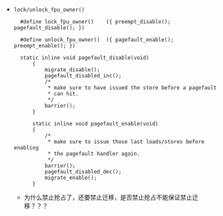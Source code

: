 

- `lock/unlock_fpu_owner()`	

		#define lock_fpu_owner()	({ preempt_disable(); pagefault_disable(); })

		#define unlock_fpu_owner()	({ pagefault_enable(); preempt_enable(); })

		static inline void pagefault_disable(void)
			{
				migrate_disable();
				pagefault_disabled_inc();
				/*
				 * make sure to have issued the store before a pagefault
				 * can hit.
				 */
				barrier();
			}
			
			static inline void pagefault_enable(void)
			{
				/*
				 * make sure to issue those last loads/stores before enabling
				 * the pagefault handler again.
				 */
				barrier();
				pagefault_disabled_dec();
				migrate_enable();
			}

		
	- 为什么禁止抢占了，还要禁止迁移，是否禁止抢占不能保证禁止迁移？？？